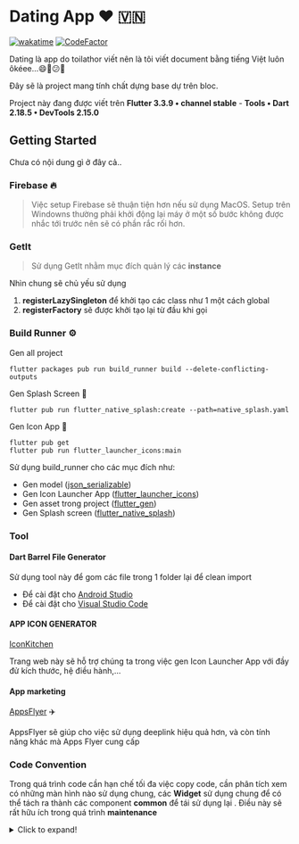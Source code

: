 # Dating App ❤️ 🇻🇳

[![wakatime](https://wakatime.com/badge/user/dbffe694-c211-47a5-82ed-ff362b1a7a4a/project/b84a69e5-3a93-4554-ac83-4cb81cc2a0b4.svg)](https://wakatime.com/badge/user/dbffe694-c211-47a5-82ed-ff362b1a7a4a/project/b84a69e5-3a93-4554-ac83-4cb81cc2a0b4) [![CodeFactor](https://www.codefactor.io/repository/github/toilathor/learnflutter/badge)](https://www.codefactor.io/repository/github/toilathor/learnflutter)

Dating là app do toilathor viết nên là tôi viết document bằng tiếng Việt luôn ôkéee...😄🚀️😕🎉️

Đây sẽ là project mang tính chất dựng base dự trên bloc.

Project này đang được viết trên **Flutter 3.3.9 • channel stable** - **Tools • Dart 2.18.5 • DevTools 2.15.0**

## Getting Started

Chưa có nội dung gì ở đây cả..

### Firebase 🔥

> Việc setup Firebase sẽ thuận tiện hơn nếu sử dụng MacOS. Setup trên Windowns thường phải khởi động
> lại máy ở một số bước không được nhắc tới trước nên sẽ có phần rắc rối hơn.

### GetIt

> Sử dụng GetIt nhằm mục đích quản lý  các **instance**

Nhìn chung sẽ chủ yếu sử dụng
1. **registerLazySingleton** để khởi tạo các class như 1 một cách global
2. **registerFactory** sẽ được khởi tạo lại từ đầu  khi gọi

### Build Runner ⚙️

Gen all project
```shell
flutter packages pub run build_runner build --delete-conflicting-outputs
```

Gen Splash Screen 📱
```shell
flutter pub run flutter_native_splash:create --path=native_splash.yaml
```

Gen Icon App 🫠
```shell
flutter pub get
flutter pub run flutter_launcher_icons:main
```

Sử dụng build_runner cho các mục đích như:

* Gen model ([json_serializable](https://pub.dev/packages/json_serializable))
* Gen Icon Launcher App ([flutter_launcher_icons](https://pub.dev/packages/flutter_launcher_icons))
* Gen asset trong project ([flutter_gen](https://pub.dev/packages/flutter_gen))
* Gen Splash screen ([flutter_native_splash](https://pub.dev/packages/flutter_native_splash))

### Tool

#### Dart Barrel File Generator

Sử dụng tool này để gom các file trong 1 folder lại để clean import

* Để cài đặt cho [Android Studio](https://plugins.jetbrains.com/plugin/18980-dart-barrel-file-generator)
* Để cài đặt cho [Visual Studio Code](https://marketplace.visualstudio.com/items?itemName=miquelddg.dart-barrel-file-generator&ssr=false#overview)

#### APP ICON GENERATOR

[IconKitchen](https://icon.kitchen)

Trang web này sẽ hỗ trợ chúng ta trong việc gen Icon Launcher App với đầy đử kích thước, hệ điều
hành,...

#### App marketing

[AppsFlyer](https://www.appsflyer.com)  ✈️

AppsFlyer sẽ giúp cho việc sử dụng deeplink hiệu quả hơn, và còn tính năng
khác mà Apps Flyer cung cấp

### Code Convention

Trong quá trình code cần hạn chế tối đa việc copy code, cần phân tích xem có những màn hình nào sử dụng chung,
các **Widget** sử dụng chung để có thể tách ra thành các component **common** để tái sử dụng lại . Điều này sẽ rất hữu ích
trong quá trình **maintenance**

<details>
<summary>Click to expand!</summary>

#### Naming convention:

Classes, enums, typedefs, và extensions nên được đặt tên với ký tự đầu mỗi từ được viết hoa:
Ex: UpperCamelCase

```none
class MainScreen { ... }
enum MainItem { .. }
typedef Predicate<T> = bool Function(T value);
extension MyList<T> on List<T> { ... }
```

Libraries, packages, directories, và source files thì nên viết thường và có dấu gạch dưới giữa 2 từ:
Ex: lowercase_with_underscores

```none
library firebase_dynamic_links;
import 'socket/socket_manager.dart';
```

Variables, constants, parameters, và named parameters sẽ tương tự như Class nhưng ký tự đầu tiên sẽ
viết thường : Ex: lowerCamelCase

```none
var item;
const bookPrice = 3.14;
final urlScheme = RegExp('^([a-z]+):');
void sum(int bookPrice) {
  // ...
}
```

#### relative imports for files in lib

Để tránh nhầm lẫn khi cùng một class được import bằng 2 cách khác nhau thì nên sử dụng relative
import

```none
// Don't
import 'package:demo/src/utils/dialog_utils.dart';


// Do
import '../../../utils/dialog_utils.dart';
```

#### Specify types for class member

Nhớ rằng luôn luôn khai báo kiểu của member nếu như kiểu của nó được xác định, hạn chế khai báo kiểu
var

```none

//Don't
var item = 10;
final car = Car();
const timeOut = 2000;


//Do
int item = 10;
final Car bar = Car();
String name = 'john';
const int timeOut = 20;
```

#### Avoid using as instead, use is operator

```none

//Don't
(item as Animal).name = 'Lion';


//Do
if (item is Animal)
  item.name = 'Lion';
```

#### Use if condition instead of conditional expression

Nếu gặp phải trường hợp cần render dựa vào một điều kiện nào đó thì nên sử dụng lệnh if thay cho
conditional expression

```none

//Don't
Widget getText(BuildContext context) {
  return Row(
    children: [
      Text("Hello"),
      Platform.isAndroid ? Text("Android") : null,
      Platform.isAndroid ? Text("Android") : SizeBox(),
      Platform.isAndroid ? Text("Android") : Container(),
    ]
  );
}


//Do
Widget getText(BuildContext context) {
  return Row(
      children: 
      [
        Text("Hello"), 
        if (Platform.isAndroid) Text("Android")
      ]
  );
}
```

#### Use ?? and ?. operators

```none
//Don't
v = a == null ? b : a;

//Do
v = a ?? b;


//Don't
v = a == null ? null : a.b;

//Do
v = a?.b;
```

#### Use spread collections

```none

//Don't
var y = [4,5,6];
var x = [1,2];
x.addAll(y);


//Do
var y = [4,5,6];
var x = [1,2,...y];
```

##### Use Cascades Operator

```none
// Don't
var path = Path();
path.lineTo(0, size.height);
path.lineTo(size.width, size.height);
path.lineTo(size.width, 0);
path.close();  


// Do
var path = Path()
..lineTo(0, size.height)
..lineTo(size.width, size.height)
..lineTo(size.width, 0)
..close(); 
```

#### Use raw string

Raw String được dùng khi trong string có chứa dấu gạch chéo hoặc ký tự $

```none
//Don't
var s = 'This is demo string \\ and \$';


//Do
var s = r'This is demo string \ and $';
```

#### Don’t explicitly initialize variables null

Mặc định khi khai báo không có value thì memeber sẽ mang giá trị null nên việc khai báo null là
không cần thiết

```none

//Don't
int _item = null;


//Do
int _item;
```

#### Use expression function bodies

```none
//Don't
get width {
  return right - left;
}
Widget getProgressBar() {
  return CircularProgressIndicator(
    valueColor: AlwaysStoppedAnimation<Color>(Colors.blue),
  );
}


//Do
get width => right - left;
Widget getProgressBar() => CircularProgressIndicator(
      valueColor: AlwaysStoppedAnimation<Color>(Colors.blue),
    );
```

#### Split widget into different Widgets.

Khi setState() called trong một state thì tất cả widget con sẽ rebuild nên ở đây chúng ta nên chia
nhỏ các widget và gọi setState trong mỗi widget đó để đảm bảo performance

```none
Scaffold(
  appBar: CustomAppBar(title: "Verify Code"), // Sub Widget
  body: Container(
    child: Column(
      crossAxisAlignment: CrossAxisAlignment.start,
      children: <Widget>[
        TimerView( // Sub Widget
            key: _timerKey,
            resendClick: () {})
      ],
    ),
  ),
)
```

#### Use ListView.builder for a long list

#### Use Const in Widgets

```none
Container(
      padding: const EdgeInsets.only(top: 10),
      color: Colors.black,
      child: const Center(
        child: const Text(
          "No Data found",
          style: const TextStyle(fontSize: 30, fontWeight: FontWeight.w800),
        ),
      ),
    );
```

</details>
